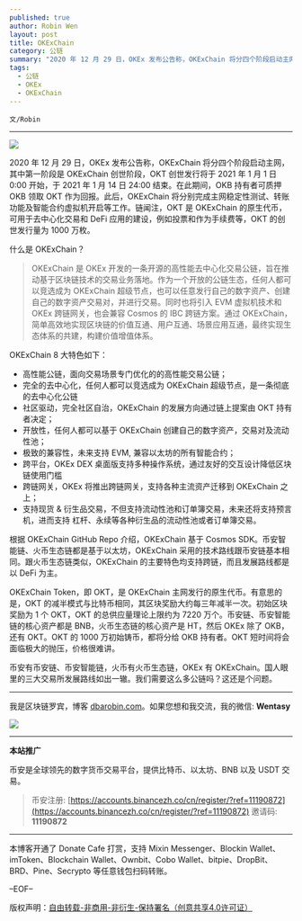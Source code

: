 ```yaml
---
published: true
author: Robin Wen
layout: post
title: OKExChain
category: 公链
summary: "2020 年 12 月 29 日，OKEx 发布公告称，OKExChain 将分四个阶段启动主网，其中第一阶段是 OKExChain 创世阶段，OKT 创世发行将于 2021 年 1 月 1 日 0:00 开始，于 2021 年 1 月 14 日 24:00 结束。在此期间，OKB 持有者可质押 OKB 领取 OKT 作为回报。此后，OKExChain 将分别完成主网稳定性测试、转账功能及智能合约虚拟机开启等工作。链闻注，OKT 是 OKExChain 的原生代币，可用于去中心化交易和 DeFi 应用的建设，例如投票和作为手续费等，OKT 的创世发行量为 1000 万枚。币安有币安链、币安智能链，火币有火币生态链，OKEx 有 OKExChain。国人眼里的三大交易所发展路线如出一辙。我们需要这么多公链吗？这还是个问题。"
tags:
  - 公链
  - OKEx
  - OKExChain
---
```


`文/Robin`

***

![](https://cdn.dbarobin.com/kbwt9o5.png)

2020 年 12 月 29 日，OKEx 发布公告称，OKExChain 将分四个阶段启动主网，其中第一阶段是 OKExChain 创世阶段，OKT 创世发行将于 2021 年 1 月 1 日 0:00 开始，于 2021 年 1 月 14 日 24:00 结束。在此期间，OKB 持有者可质押 OKB 领取 OKT 作为回报。此后，OKExChain 将分别完成主网稳定性测试、转账功能及智能合约虚拟机开启等工作。链闻注，OKT 是 OKExChain 的原生代币，可用于去中心化交易和 DeFi 应用的建设，例如投票和作为手续费等，OKT 的创世发行量为 1000 万枚。

什么是 OKExChain？

> OKExChain 是 OKEx 开发的一条开源的高性能去中心化交易公链，旨在推动基于区块链技术的交易业务落地。作为一个开放的公链生态，任何人都可以竞选成为 OKExChain 超级节点，也可以任意发行自己的数字资产、创建自己的数字资产交易对，并进行交易。同时也将引入 EVM 虚拟机技术和 OKEx 跨链网关，也会兼容 Cosmos 的 IBC 跨链方案。通过 OKExChain，简单高效地实现区块链的价值互通、用户互通、场景应用互通，最终实现生态体系的共建，构建价值增值体系。

OKExChain 8 大特色如下：

* 高性能公链，面向交易场景专门优化的的高性能交易公链；
* 完全的去中心化，任何人都可以竞选成为 OKExChain 超级节点，是一条彻底的去中心化公链
* 社区驱动，完全社区自治，OKExChain 的发展方向通过链上提案由 OKT 持有者决定；
* 开放性，任何人都可以基于 OKExChain 创建自己的数字资产，交易对及流动性池；
* 极致的兼容性，未来支持 EVM, 兼容以太坊的所有智能合约；
* 跨平台，OKEx DEX 桌面版支持多种操作系统，通过友好的交互设计降低区块链使用门槛
* 跨链网关，OKEx 将推出跨链网关，支持各种主流资产迁移到 OKExChain 之上；
* 支持现货 & 衍生品交易，不但支持流动性池和订单簿交易，未来还将支持预言机，进而支持 杠杆、永续等各种衍生品的流动性池或者订单簿交易。

根据 OKExChain GitHub Repo 介绍，OKExChain 基于 Cosmos SDK。币安智能链、火币生态链都是基于以太坊，OKExChain 采用的技术路线跟币安链基本相同。跟火币生态链类似，OKExChain 的主要特色均支持跨链，而且发展路线都是以 DeFi 为主。

OKExChain Token，即 OKT，是 OKExChain 主网发行的原生代币。有意思的是，OKT 的减半模式与比特币相同，其区块奖励大约每三年减半一次。初始区块奖励为 1 个 OKT，OKT 的总供应量理论上限约为 7220 万个。币安链、币安智能链的核心资产都是 BNB，火币生态链的核心资产是 HT，然后 OKEx 除了 OKB，还有 OKT。OKT 的 1000 万初始铸币，都将分给 OKB 持有者。OKT 短时间将会面临极大的抛压，价格很难讲。

币安有币安链、币安智能链，火币有火币生态链，OKEx 有 OKExChain。国人眼里的三大交易所发展路线如出一辙。我们需要这么多公链吗？这还是个问题。

***

我是区块链罗宾，博客 [dbarobin.com](https://dbarobin.com/)。如果您想和我交流，我的微信: **Wentasy**

![](https://cdn.dbarobin.com/v4yywe2.png)

***

**本站推广**

币安是全球领先的数字货币交易平台，提供比特币、以太坊、BNB 以及 USDT 交易。

> 币安注册: [https://accounts.binancezh.co/cn/register/?ref=11190872](https://accounts.binancezh.co/cn/register/?ref=11190872)
> 邀请码: **11190872**

***

本博客开通了 Donate Cafe 打赏，支持 Mixin Messenger、Blockin Wallet、imToken、Blockchain Wallet、Ownbit、Cobo Wallet、bitpie、DropBit、BRD、Pine、Secrypto 等任意钱包扫码转账。

<center>
    <div class="--donate-button"
         data-button-id="f8b9df0d-af9a-460d-8258-d3f435445075"
    ></div>
</center>

–EOF–

版权声明：[自由转载-非商用-非衍生-保持署名（创意共享4.0许可证）](http://creativecommons.org/licenses/by-nc-nd/4.0/deed.zh)